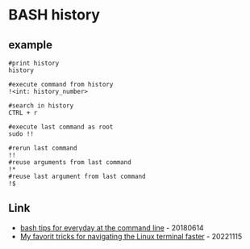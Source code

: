 # BASH history

## example

```
#print history
history

#execute command from history
!<int: history_number>

#search in history
CTRL + r

#execute last command as root
sudo !!

#rerun last command
!!
#reuse arguments from last command
!*
#reuse last argument from last command
!$
```

## Link

* [bash tips for everyday at the command line](https://opensource.com/article/18/5/bash-tricks) - 20180614
* [My favorit tricks for navigating the Linux terminal faster](https://opensource.com/article/22/11/navigate-linux-terminal-faster) - 20221115

